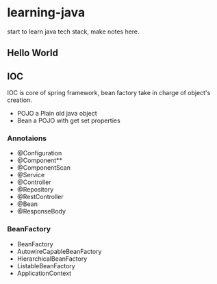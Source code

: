 # learning-java
start to learn java tech stack, make notes here.

## Hello World
## IOC
IOC is core of spring framework, bean factory take in charge of object's creation.

- POJO a Plain old java object
- Bean a POJO with get set properties

### Annotaions

- @Configuration
- @Component**
- @ComponentScan
- @Service
- @Controller
- @Repository
- @RestController
- @Bean
- @ResponseBody

### BeanFactory

- BeanFactory 
- AutowireCapableBeanFactory
- HierarchicalBeanFactory
- ListableBeanFactory
- ApplicationContext
